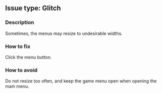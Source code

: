 ## Issue type: Glitch
### Description
Sometimes, the menus may resize to undesirable widths.
### How to fix
Click the menu button.
### How to avoid
Do not resize too often, and keep the game menu open when opening the main menu.
